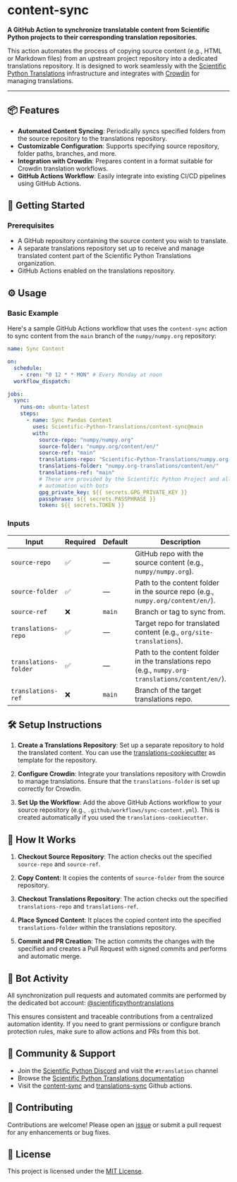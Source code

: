 # content-sync

**A GitHub Action to synchronize translatable content from Scientific Python projects to their corresponding translation repositories.**

This action automates the process of copying source content (e.g., HTML or Markdown files) from an upstream project repository into a dedicated translations repository. It is designed to work seamlessly with the [Scientific Python Translations](https://scientific-python-translations.github.io/) infrastructure and integrates with [Crowdin](https://crowdin.com/) for managing translations.

---

## 📦 Features

- **Automated Content Syncing**: Periodically syncs specified folders from the source repository to the translations repository.
- **Customizable Configuration**: Supports specifying source repository, folder paths, branches, and more.
- **Integration with Crowdin**: Prepares content in a format suitable for Crowdin translation workflows.
- **GitHub Actions Workflow**: Easily integrate into existing CI/CD pipelines using GitHub Actions.

## 🚀 Getting Started

### Prerequisites

- A GitHub repository containing the source content you wish to translate.
- A separate translations repository set up to receive and manage translated content part of the Scientific Python Translations organization.
- GitHub Actions enabled on the translations repository.

## ⚙️ Usage

### Basic Example

Here's a sample GitHub Actions workflow that uses the `content-sync` action to sync content from the `main` branch of the `numpy/numpy.org` repository:

```yaml
name: Sync Content

on:
  schedule:
    - cron: "0 12 * * MON" # Every Monday at noon
  workflow_dispatch:

jobs:
  sync:
    runs-on: ubuntu-latest
    steps:
      - name: Sync Pandas Content
        uses: Scientific-Python-Translations/content-sync@main
        with:
          source-repo: "numpy/numpy.org"
          source-folder: "numpy.org/content/en/"
          source-ref: "main"
          translations-repo: "Scientific-Python-Translations/numpy.org-translations"
          translations-folder: "numpy.org-translations/content/en/"
          translations-ref: "main"
          # These are provided by the Scientific Python Project and allow
          # automation with bots
          gpg_private_key: ${{ secrets.GPG_PRIVATE_KEY }}
          passphrase: ${{ secrets.PASSPHRASE }}
          token: ${{ secrets.TOKEN }}
```

### Inputs

| Input                 | Required | Default | Description                                                                                       |
| --------------------- | -------- | ------- | ------------------------------------------------------------------------------------------------- |
| `source-repo`         | ✅       | —       | GitHub repo with the source content (e.g., `numpy/numpy.org`).                                    |
| `source-folder`       | ✅       | —       | Path to the content folder in the source repo (e.g., `numpy.org/content/en/`).                    |
| `source-ref`          | ❌       | `main`  | Branch or tag to sync from.                                                                       |
| `translations-repo`   | ✅       | —       | Target repo for translated content (e.g., `org/site-translations`).                               |
| `translations-folder` | ✅       | —       | Path to the content folder in the translations repo (e.g., `numpy.org-translations/content/en/`). |
| `translations-ref`    | ❌       | `main`  | Branch of the target translations repo.                                                           |

## 🛠️ Setup Instructions

1. **Create a Translations Repository**: Set up a separate repository to hold the translated content. You can use the [translations-cookiecutter](https://github.com/Scientific-Python-Translations/translations-cookiecutter) as template for the repository.

2. **Configure Crowdin**: Integrate your translations repository with Crowdin to manage translations. Ensure that the `translations-folder` is set up correctly for Crowdin.

3. **Set Up the Workflow**: Add the above GitHub Actions workflow to your source repository (e.g., `.github/workflows/sync-content.yml`). This is created automatically if you used the `translations-cookiecutter`.

## 🔄 How It Works

1. **Checkout Source Repository**: The action checks out the specified `source-repo` and `source-ref`.

2. **Copy Content**: It copies the contents of `source-folder` from the source repository.

3. **Checkout Translations Repository**: The action checks out the specified `translations-repo` and `translations-ref`.

4. **Place Synced Content**: It places the copied content into the specified `translations-folder` within the translations repository.

5. **Commit and PR Creation**: The action commits the changes with the specified and creates a Pull Request with signed commits and performs and automatic merge.

## 🤖 Bot Activity

All synchronization pull requests and automated commits are performed by the dedicated bot account:
[@scientificpythontranslations](https://github.com/scientificpythontranslations)

This ensures consistent and traceable contributions from a centralized automation identity.
If you need to grant permissions or configure branch protection rules, make sure to allow actions and PRs from this bot.

## 🙌 Community & Support

- Join the [Scientific Python Discord](https://scientific-python.org/community/) and visit the `#translation` channel
- Browse the [Scientific Python Translations documentation](https://scientific-python-translations.github.io/docs/)
- Visit the [content-sync](https://github.com/Scientific-Python-Translations/content-sync) and [translations-sync](https://github.com/Scientific-Python-Translations/translations-sync) Github actions.

## 🤝 Contributing

Contributions are welcome! Please open an [issue](https://github.com/Scientific-Python-Translations/content-sync/issues) or submit a pull request for any enhancements or bug fixes.

## 📄 License

This project is licensed under the [MIT License](LICENSE.txt).
